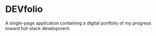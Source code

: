 # DEVfolio
A single-page application containing a digital portfolio of my progress toward full-stack development.
